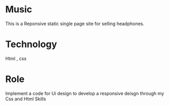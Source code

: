 # Music
This is a Reponsive static single page site for selling headphones. 

# Technology
Html , css

# Role
Implement a code for Ui design to develop a responsive deisgn through my Css and Html Skills
